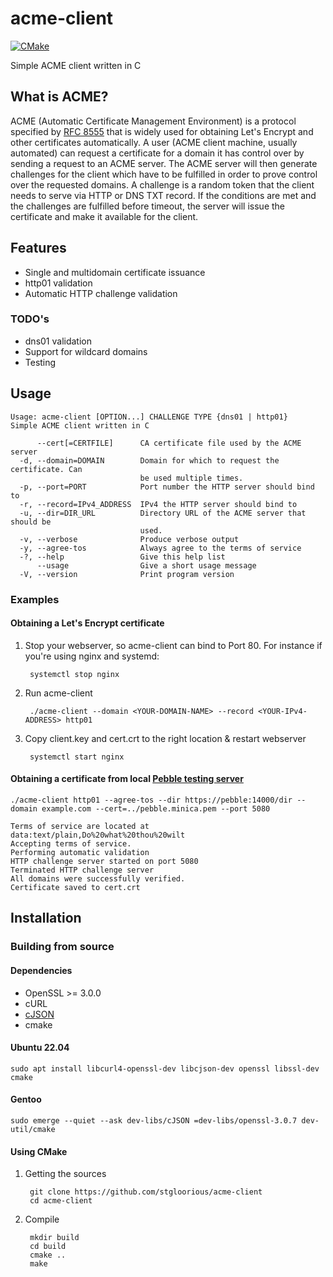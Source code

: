 # acme-client
[![CMake](https://github.com/stgloorious/acme-client/actions/workflows/cmake.yml/badge.svg)](https://github.com/stgloorious/acme-client/actions/workflows/cmake.yml)

Simple ACME client written in C

## What is ACME?
ACME (Automatic Certificate Management Environment) is a protocol specified by [RFC 8555](https://www.rfc-editor.org/rfc/rfc8555) that is widely used for obtaining Let's Encrypt and other certificates automatically. A user (ACME client machine, usually automated) can request a certificate for a domain it has control over by sending a request to an ACME server. The ACME server will then generate challenges for the client which have to be fulfilled in order to prove control over the requested domains. A challenge is a random token that the client needs to serve via HTTP or DNS TXT record. If the conditions are met and the challenges are fulfilled before timeout, the server will issue the certificate and make it available for the client.

## Features
- Single and multidomain certificate issuance
- http01 validation
- Automatic HTTP challenge validation

### TODO's
- dns01 validation
- Support for wildcard domains
- Testing

## Usage 
    Usage: acme-client [OPTION...] CHALLENGE TYPE {dns01 | http01}
    Simple ACME client written in C

          --cert[=CERTFILE]      CA certificate file used by the ACME server
      -d, --domain=DOMAIN        Domain for which to request the certificate. Can
                                 be used multiple times.
      -p, --port=PORT            Port number the HTTP server should bind to
      -r, --record=IPv4_ADDRESS  IPv4 the HTTP server should bind to
      -u, --dir=DIR_URL          Directory URL of the ACME server that should be
                                 used.
      -v, --verbose              Produce verbose output
      -y, --agree-tos            Always agree to the terms of service
      -?, --help                 Give this help list
          --usage                Give a short usage message
      -V, --version              Print program version

### Examples
#### Obtaining a Let's Encrypt certificate
1. Stop your webserver, so acme-client can bind to Port 80. For instance if you're using nginx and systemd:

        systemctl stop nginx
2. Run acme-client

        ./acme-client --domain <YOUR-DOMAIN-NAME> --record <YOUR-IPv4-ADDRESS> http01
3. Copy client.key and cert.crt to the right location & restart webserver 

        systemctl start nginx
    
#### Obtaining a certificate from local [Pebble testing server](https://github.com/letsencrypt/pebble)

    ./acme-client http01 --agree-tos --dir https://pebble:14000/dir --domain example.com --cert=../pebble.minica.pem --port 5080

    Terms of service are located at data:text/plain,Do%20what%20thou%20wilt
    Accepting terms of service.
    Performing automatic validation
    HTTP challenge server started on port 5080
    Terminated HTTP challenge server
    All domains were successfully verified.
    Certificate saved to cert.crt


## Installation
### Building from source
#### Dependencies
- OpenSSL >= 3.0.0
- cURL
- [cJSON](https://github.com/DaveGamble/cJSON)
- cmake

#### Ubuntu 22.04
    sudo apt install libcurl4-openssl-dev libcjson-dev openssl libssl-dev cmake
#### Gentoo
    sudo emerge --quiet --ask dev-libs/cJSON =dev-libs/openssl-3.0.7 dev-util/cmake
        
#### Using CMake
1. Getting the sources

        git clone https://github.com/stgloorious/acme-client
        cd acme-client
    
2. Compile

        mkdir build
        cd build
        cmake ..
        make

